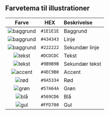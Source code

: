 
## Farvetema til illustrationer

|                          Farve                            |    HEX    | Beskrivelse    |
| :-------------------------------------------------------: | :-------: | :------------- |
| ![baggrund](https://via.placeholder.com/20/1E1E1E?text=+) | `#1E1E1E` | Baggrund       |
| ![baggrund](https://via.placeholder.com/20/434343?text=+) | `#434343` | Linje          |
| ![baggrund](https://via.placeholder.com/20/222222?text=+) | `#222222` | Sekundær linje |
|    ![tekst](https://via.placeholder.com/20/DCDCDC?text=+) | `#DCDCDC` | Tekst          |
|    ![tekst](https://via.placeholder.com/20/9B9B9B?text=+) | `#9B9B9B` | Sekundær tekst |
|   ![accent](https://via.placeholder.com/20/4EC9B0?text=+) | `#4EC9B0` | Accent         |
|      ![rød](https://via.placeholder.com/20/9A5334?text=+) | `#9A5334` | Rød            |
|     ![grøn](https://via.placeholder.com/20/57A64A?text=+) | `#57A64A` | Grøn           |
|      ![blå](https://via.placeholder.com/20/569CD6?text=+) | `#569CD6` | Blå            |
|      ![gul](https://via.placeholder.com/20/FFD700?text=+) | `#FFD700` | Gul            |

